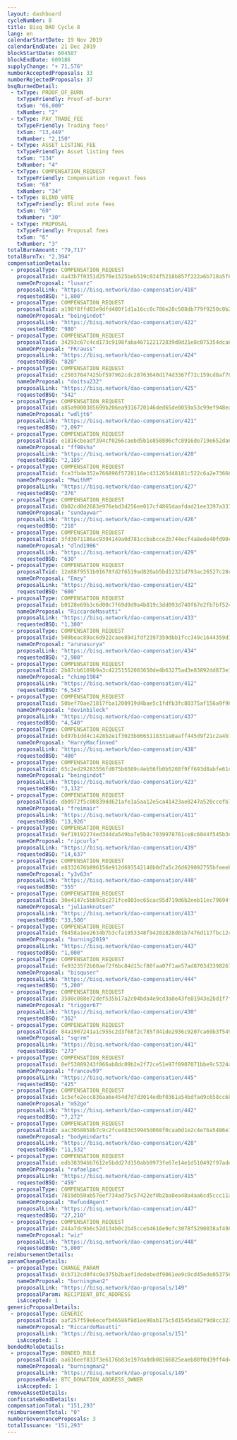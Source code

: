 ```yaml
---
layout: dashboard
cycleNumber: 8
title: Bisq DAO Cycle 8
lang: en
calendarStartDate: 19 Nov 2019
calendarEndDate: 21 Dec 2019
blockStartDate: 604507
blockEndDate: 609186
supplyChange: "+ 71,576"
numberAcceptedProposals: 33
numberRejectedProposals: 37
bsqBurnedDetail:
 - txType: PROOF_OF_BURN
   txTypeFriendly: Proof-of-burn¹
   txSum: "66,000"
   txNumber: "2"
 - txType: PAY_TRADE_FEE
   txTypeFriendly: Trading fees²
   txSum: "13,449"
   txNumber: "2,150"
 - txType: ASSET_LISTING_FEE
   txTypeFriendly: Asset listing fees
   txSum: "134"
   txNumber: "4"
 - txType: COMPENSATION_REQUEST
   txTypeFriendly: Compensation request fees
   txSum: "68"
   txNumber: "34"
 - txType: BLIND_VOTE
   txTypeFriendly: Blind vote fees
   txSum: "60"
   txNumber: "30"
 - txType: PROPOSAL
   txTypeFriendly: Proposal fees
   txSum: "6"
   txNumber: "3"
totalBurnAmount: "79,717"
totalBurnTx: "2,394"
compensationDetails: 
 - proposalType: COMPENSATION_REQUEST
   proposalTxid: 4a43b7f0351d2570e1525beb519c034f5218b857f222a6b718a5f6fa6eee4e16
   nameOnProposal: "lusarz"
   proposalLink: "https://bisq.network/dao-compensation/418"
   requestedBSQ: "1,800"
 - proposalType: COMPENSATION_REQUEST
   proposalTxid: a190f8ffd03e9dfd480f1d1a16cc0c786e28c508db779f9250c0b2f24e9f84d5
   nameOnProposal: "beingindot"
   proposalLink: "https://bisq.network/dao-compensation/422"
   requestedBSQ: "980"
 - proposalType: COMPENSATION_REQUEST
   proposalTxid: 34293c67c4cd173c9198faba467122172839d0d21e8c075354dca69a2c9c4ead
   nameOnProposal: "FKrauss"
   proposalLink: "https://bisq.network/dao-compensation/424"
   requestedBSQ: "820"
 - proposalType: COMPENSATION_REQUEST
   proposalTxid: c25037647425bf597962cdc28763640d174d3367f72c159cd8af788344b0c0db
   nameOnProposal: "doitsu232"
   proposalLink: "https://bisq.network/dao-compensation/425"
   requestedBSQ: "542"
 - proposalType: COMPENSATION_REQUEST
   proposalTxid: a85a9000385699b206ea9316720146ded65de0059a53c99ef948eaa85da1b23c
   nameOnProposal: "wdljt6"
   proposalLink: "https://bisq.network/dao-compensation/421"
   requestedBSQ: "2,097"
 - proposalType: COMPENSATION_REQUEST
   proposalTxid: e1816cbeadf394cf0266caebd5b1e858806cfc8916de719e652da6de76fb2bf7
   nameOnProposal: "ff98sha"
   proposalLink: "https://bisq.network/dao-compensation/420"
   requestedBSQ: "2,185"
 - proposalType: COMPENSATION_REQUEST
   proposalTxid: fce3fb4e352e766896f5728116ec431265d48181c522c6a2e7366650712666ff
   nameOnProposal: "MwithM"
   proposalLink: "https://bisq.network/dao-compensation/427"
   requestedBSQ: "376"
 - proposalType: COMPENSATION_REQUEST
   proposalTxid: 0b02cd0d2683e976ebd3d256ee017cf4865daafdad21ee3397a33794ee6f1a45
   nameOnProposal: "sundaywar"
   proposalLink: "https://bisq.network/dao-compensation/426"
   requestedBSQ: "218"
 - proposalType: COMPENSATION_REQUEST
   proposalTxid: 3fd3071186ac9394149a0d781ccbabcce2b744ecf4a8ede40fd90c5f333ddf4c
   nameOnProposal: "dlnd1986"
   proposalLink: "https://bisq.network/dao-compensation/429"
   requestedBSQ: "630"
 - proposalType: COMPENSATION_REQUEST
   proposalTxid: 12e88f9551b91678fd2f6519ad820ab5bd12321d793ac26527c28cf44b7cbbb8
   nameOnProposal: "Emzy"
   proposalLink: "https://bisq.network/dao-compensation/432"
   requestedBSQ: "600"
 - proposalType: COMPENSATION_REQUEST
   proposalTxid: b0128e69b3c6d00c7f69d9d9a4b819c3dd093d740f67e2fb7bf52403628b91da
   nameOnProposal: "RiccardoMasutti"
   proposalLink: "https://bisq.network/dao-compensation/433"
   requestedBSQ: "1,300"
 - proposalType: COMPENSATION_REQUEST
   proposalTxid: 509beac89ac6d922caee8941fdf2397359dbb1fcc349c1644359d1afadb53204
   nameOnProposal: "arunasurya"
   proposalLink: "https://bisq.network/dao-compensation/434"
   requestedBSQ: "2,900"
 - proposalType: COMPENSATION_REQUEST
   proposalTxid: 2b87cb6109b9a3c42251552083650de4b63275ad3e83892dd873e13e3398101f
   nameOnProposal: "chimp1984"
   proposalLink: "https://bisq.network/dao-compensation/412"
   requestedBSQ: "6,543"
 - proposalType: COMPENSATION_REQUEST
   proposalTxid: 50bef70ae21817fba1200919d4bae5c1fdfb3fc80375af156a9f985baaab6439
   nameOnProposal: "devinbileck"
   proposalLink: "https://bisq.network/dao-compensation/437"
   requestedBSQ: "4,540"
 - proposalType: COMPENSATION_REQUEST
   proposalTxid: bd97b1dd4c1428b2e1f3023b8665118331a0aaff445d9f21c2a4b7b2388260ca
   nameOnProposal: "HarryMacfinned"
   proposalLink: "https://bisq.network/dao-compensation/438"
   requestedBSQ: "400"
 - proposalType: COMPENSATION_REQUEST
   proposalTxid: 65c2ed29283556fd075b6569c4eb56fb0b5268f9ff693d8abfe61c04cce0b595
   nameOnProposal: "beingindot"
   proposalLink: "https://bisq.network/dao-compensation/423"
   requestedBSQ: "3,132"
 - proposalType: COMPENSATION_REQUEST
   proposalTxid: db0972f5c80839dd621afe1a5aa12e5ca41423ae8247a520ccefb77ec13d5296
   nameOnProposal: "freimair"
   proposalLink: "https://bisq.network/dao-compensation/411"
   requestedBSQ: "13,926"
 - proposalType: COMPENSATION_REQUEST
   proposalTxid: 9ef19192274ed344da549ba7e5b4c7039978701ce8c6044f545b3e87763eb660
   nameOnProposal: "ripcurlx"
   proposalLink: "https://bisq.network/dao-compensation/439"
   requestedBSQ: "14,637"
 - proposalType: COMPENSATION_REQUEST
   proposalTxid: e8332676b896156e912d693542140b0d7a5c26d629092755bfeeeb147148feda
   nameOnProposal: "y3v63n"
   proposalLink: "https://bisq.network/dao-compensation/440"
   requestedBSQ: "555"
 - proposalType: COMPENSATION_REQUEST
   proposalTxid: 30e4147c5bb9c8c271fce803ec65cac95d719d6b2eeb11ec79694f9f0a996a7a
   nameOnProposal: "julianknutsen"
   proposalLink: "https://bisq.network/dao-compensation/413"
   requestedBSQ: "33,580"
 - proposalType: COMPENSATION_REQUEST
   proposalTxid: f6458a1ee2634b7b3cfa1953348f94202828d01b7476d117fbc124ecf428b6ab
   nameOnProposal: "burning2019"
   proposalLink: "https://bisq.network/dao-compensation/443"
   requestedBSQ: "1,000"
 - proposalType: COMPENSATION_REQUEST
   proposalTxid: fe93235f2b60aef2f6bc84d15cf80faa07f1ae57ad8703d3398267e511f1fedf
   nameOnProposal: "bisquser"
   proposalLink: "https://bisq.network/dao-compensation/444"
   requestedBSQ: "5,200"
 - proposalType: COMPENSATION_REQUEST
   proposalTxid: 3580c088e72def535b17a2c04bda4e9cd3a8e43fe81943e2bd1f7f79fd3dda8e
   nameOnProposal: "trigger67"
   proposalLink: "https://bisq.network/dao-compensation/430"
   requestedBSQ: "362"
 - proposalType: COMPENSATION_REQUEST
   proposalTxid: 84a1907241a1c955c2d3f68f2c785fd41de2936c9207ca69b3f549d53fe62cd1
   nameOnProposal: "sqrrm"
   proposalLink: "https://bisq.network/dao-compensation/441"
   requestedBSQ: "273"
 - proposalType: COMPENSATION_REQUEST
   proposalTxid: 8ef53889243f866ab8dc09b2e2f72ce51e97f8907071bbe9c5324a2489bbaba6
   nameOnProposal: "francov99"
   proposalLink: "https://bisq.network/dao-compensation/445"
   requestedBSQ: "425"
 - proposalType: COMPENSATION_REQUEST
   proposalTxid: 1c5efe2ecc836aa6e454d7d7d3014edbf0361a54bdfad9c658cc686588e1c93e
   nameOnProposal: "m52go"
   proposalLink: "https://bisq.network/dao-compensation/442"
   requestedBSQ: "7,272"
 - proposalType: COMPENSATION_REQUEST
   proposalTxid: aac3058058b7c9c2fce483d39945d068f0caa0d1e2c4e76a5486e7a89f5f9ad8
   nameOnProposal: "bodymindarts"
   proposalLink: "https://bisq.network/dao-compensation/428"
   requestedBSQ: "11,532"
 - proposalType: COMPENSATION_REQUEST
   proposalTxid: edb38394bb7612e5bdd27d150abb9973fe67e14e1d510492f97adefa6594fc3b
   nameOnProposal: "rafaelpac"
   proposalLink: "https://bisq.network/dao-compensation/415"
   requestedBSQ: "459"
 - proposalType: COMPENSATION_REQUEST
   proposalTxid: 7819db50ab57eef734ad75c57422ef0b2ba8ea48a4aa6cd5ccc11a570663a663
   nameOnProposal: "RefundAgent"
   proposalLink: "https://bisq.network/dao-compensation/447"
   requestedBSQ: "27,210"
 - proposalType: COMPENSATION_REQUEST
   proposalTxid: 244a7dc9b6c52d134b0c2b45cceb4616e9efc3078f5290038af49891f2e0be92
   nameOnProposal: "wiz"
   proposalLink: "https://bisq.network/dao-compensation/448"
   requestedBSQ: "5,800"
reimbursementDetails: 
paramChangeDetails: 
 - proposalType: CHANGE_PARAM
   proposalTxid: 0cb712cd0f4c0e375b2baef1dedebedf9061ee9c0cd45ede0537563579e9ccf0
   nameOnProposal: "burningman2"
   proposalLink: "https://bisq.network/dao-proposals/149"
   proposalParam: RECIPIENT_BTC_ADDRESS
   isAccepted: 1
genericProposalDetails: 
 - proposalType: GENERIC
   proposalTxid: aaf257f59e6ecefb46586f8d1ee90ab175c5d1545da02f9d8cc323c49826621d
   nameOnProposal: "RiccardoMasutti"
   proposalLink: "https://bisq.network/dao-proposals/151"
   isAccepted: 1
bondedRoleDetails: 
 - proposalType: BONDED_ROLE
   proposalTxid: aa616eef833f3e6176b83e197da0db08166825eaeb80f0d39ff4dc472fd1af50
   nameOnProposal: "burningman2"
   proposalLink: "https://bisq.network/dao-proposals/149"
   proposedRole: BTC_DONATION_ADDRESS_OWNER
   isAccepted: 1
removeAssetDetails: 
confiscateBondDetails: 
compensationTotal: "151,293"
reimbursementTotal: "0"
numberGovernanceProposals: 3
totalIssuance: "151,293"
---
```


